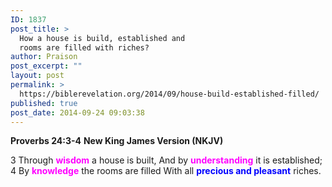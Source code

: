 ```yaml
---
ID: 1837
post_title: >
  How a house is build, established and
  rooms are filled with riches?
author: Praison
post_excerpt: ""
layout: post
permalink: >
  https://biblerevelation.org/2014/09/house-build-established-filled/
published: true
post_date: 2014-09-24 09:03:38
---
```

<strong>Proverbs 24:3-4</strong>
<strong> New King James Version (NKJV)</strong>

3 Through <span style="color: #ff00ff;"><strong>wisdom</strong> </span>a house is built,
And by <span style="color: #ff00ff;"><strong>understanding</strong> </span>it is established;
4 By <span style="color: #ff00ff;"><strong>knowledge</strong> </span>the rooms are filled
With all <span style="color: #0000ff;"><strong>precious and pleasant</strong></span> riches.